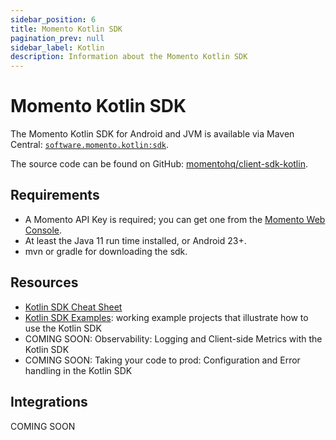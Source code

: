 ```yaml
---
sidebar_position: 6
title: Momento Kotlin SDK
pagination_prev: null
sidebar_label: Kotlin
description: Information about the Momento Kotlin SDK
---
```


# Momento Kotlin SDK

The Momento Kotlin SDK for Android and JVM is available via Maven Central: [`software.momento.kotlin:sdk`](https://central.sonatype.com/artifact/software.momento.kotlin/sdk).


The source code can be found on GitHub: [momentohq/client-sdk-kotlin](https://github.com/momentohq/client-sdk-kotlin).

## Requirements

- A Momento API Key is required; you can get one from the [Momento Web Console](https://console.gomomento.com/).
- At least the Java 11 run time installed, or Android 23+.
- mvn or gradle for downloading the sdk.

## Resources

- [Kotlin SDK Cheat Sheet](./cheat-sheet.mdx)
- [Kotlin SDK Examples](https://github.com/momentohq/client-sdk-kotlin/blob/main/examples/README.md): working example projects that illustrate how to use the Kotlin SDK
- COMING SOON: Observability: Logging and Client-side Metrics with the Kotlin SDK
- COMING SOON: Taking your code to prod: Configuration and Error handling in the Kotlin SDK

## Integrations

COMING SOON
